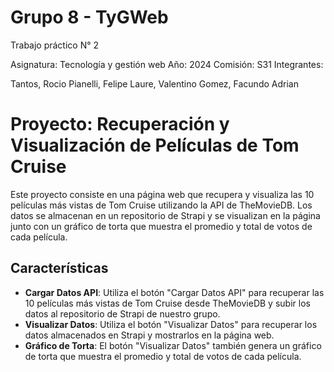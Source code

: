 # Grupo 8 - TyGWeb

Trabajo práctico N° 2

Asignatura: Tecnología y gestión web
Año: 2024
Comisión: S31
Integrantes:

Tantos, Rocio
Pianelli, Felipe
Laure, Valentino
Gomez, Facundo Adrian

# Proyecto: Recuperación y Visualización de Películas de Tom Cruise

Este proyecto consiste en una página web que recupera y visualiza las 10 películas más vistas de Tom Cruise utilizando la API de TheMovieDB. Los datos se almacenan en un repositorio de Strapi y se visualizan en la página junto con un gráfico de torta que muestra el promedio y total de votos de cada película.

## Características

- **Cargar Datos API**: Utiliza el botón "Cargar Datos API" para recuperar las 10 películas más vistas de Tom Cruise desde TheMovieDB y subir los datos al repositorio de Strapi de nuestro grupo.
- **Visualizar Datos**: Utiliza el botón "Visualizar Datos" para recuperar los datos almacenados en Strapi y mostrarlos en la página web.
- **Gráfico de Torta**: El botón "Visualizar Datos" también genera un gráfico de torta que muestra el promedio y total de votos de cada película.



